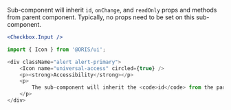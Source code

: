
Sub-component will inherit `id`, `onChange`, and `readOnly` props and methods from parent component. Typically, no props need to be set on this sub-component.

```jsx static
<Checkbox.Input />
```

```js noeditor
import { Icon } from '@ORIS/ui';

<div className="alert alert-primary">
    <Icon name="universal-access" circled={true} />
    <p><strong>Accessibility</strong></p>
    <p>
        The sub-component will inherit the <code>id</code> from the parent component and will be automatically associated with the <code>Checkbox.Label</code>.
    </p>
</div>
```